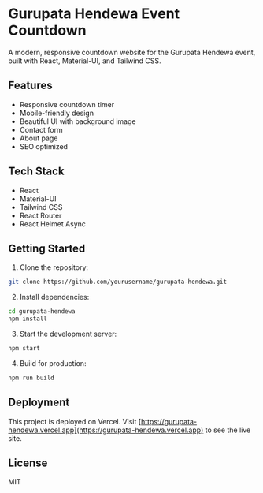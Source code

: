 # Gurupata Hendewa Event Countdown

A modern, responsive countdown website for the Gurupata Hendewa event, built with React, Material-UI, and Tailwind CSS.

## Features

- Responsive countdown timer
- Mobile-friendly design
- Beautiful UI with background image
- Contact form
- About page
- SEO optimized

## Tech Stack

- React
- Material-UI
- Tailwind CSS
- React Router
- React Helmet Async

## Getting Started

1. Clone the repository:
```bash
git clone https://github.com/yourusername/gurupata-hendewa.git
```

2. Install dependencies:
```bash
cd gurupata-hendewa
npm install
```

3. Start the development server:
```bash
npm start
```

4. Build for production:
```bash
npm run build
```

## Deployment

This project is deployed on Vercel. Visit [https://gurupata-hendewa.vercel.app](https://gurupata-hendewa.vercel.app) to see the live site.

## License

MIT
